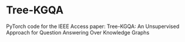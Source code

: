 # Tree-KGQA
PyTorch code for the IEEE Access paper: Tree-KGQA: An Unsupervised Approach for Question Answering Over Knowledge Graphs
